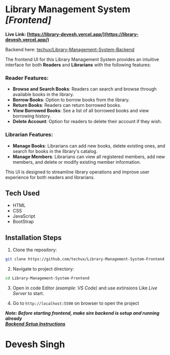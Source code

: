 # Library Management System _[Frontend]_
**Live Link: [https://library-devesh.vercel.app/](https://library-devesh.vercel.app/)**


Backend here: [techux/Library-Management-System-Backend](https://github.com/techux/Library-Management-System-Backend)


The frontend UI for this Library Management System provides an intuitive interface for both **Readers** and **Librarians** with the following features:

### **Reader Features**:
- **Browse and Search Books**: Readers can search and browse through available books in the library.
- **Borrow Books**: Option to borrow books from the library.
- **Return Books**: Readers can return borrowed books.
- **View Borrowed Books**: See a list of all borrowed books and view borrowing history.
- **Delete Account**: Option for readers to delete their account if they wish.

### **Librarian Features**:
- **Manage Books**: Librarians can add new books, delete existing ones, and search for books in the library's catalog.
- **Manage Members**: Librarians can view all registered members, add new members, and delete or modify existing member information.

This UI is designed to streamline library operations and improve user experience for both readers and librarians.


## Tech Used
- HTML 
- CSS
- JavaScript
- BootStrap

## Installation Steps
1. Clone the repository: 
```bash
git clone https://github.com/techux/Library-Management-System-Frontend
```

2. Navigate to project directory:
```bash
cd Library-Management-System-Frontend
```

3. Open in code Editor _(example: VS Code)_ and use extinsions Like *Live Server* to start.

4. Go to `http://localhost:5500` on browser to open the project

_**Note: Before starting frontend, make sire backend is setup and running already**_ <br>
_**[Backend Setup Instructions](https://github.com/techux/Library-Management-System-Backend?tab=readme-ov-file#installation-steps)**_

# Devesh Singh
